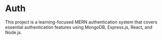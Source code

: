 # Auth
This project is a learning-focused MERN authentication system that covers essential authentication features using MongoDB, Express.js, React, and Node.js.
